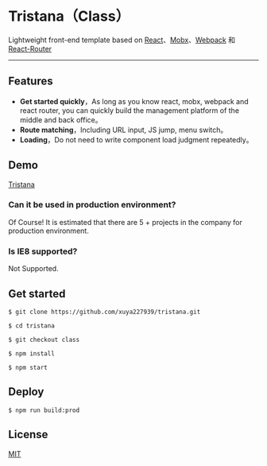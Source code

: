 # Tristana（Class）

Lightweight front-end template based on [React](https://github.com/facebook/react)、[Mobx](https://github.com/mobxjs/mobx)、[Webpack](https://github.com/webpack/webpack) 和 [React-Router](https://github.com/ReactTraining/react-router)

---

## Features
* **Get started quickly**，As long as you know react, mobx, webpack and react router, you can quickly build the management platform of the middle and back office。
* **Route matching**，Including URL input, JS jump, menu switch。
* **Loading**，Do not need to write component load judgment repeatedly。

## Demo
[Tristana](https://order.downfuture.com/)

### Can it be used in production environment?
Of Course! It is estimated that there are 5 + projects in the company for production environment.

### Is IE8 supported?
Not Supported.

## Get started
```
$ git clone https://github.com/xuya227939/tristana.git

$ cd tristana

$ git checkout class

$ npm install

$ npm start
```

## Deploy
```
$ npm run build:prod
```

## License

[MIT](https://tldrlegal.com/license/mit-license)
